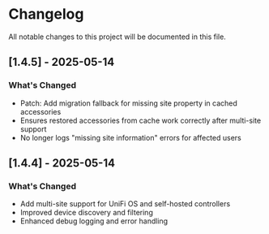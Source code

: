 # Changelog

All notable changes to this project will be documented in this file.

## [1.4.5] - 2025-05-14

### What's Changed
- Patch: Add migration fallback for missing site property in cached accessories
- Ensures restored accessories from cache work correctly after multi-site support
- No longer logs "missing site information" errors for affected users

## [1.4.4] - 2025-05-14

### What's Changed
- Add multi-site support for UniFi OS and self-hosted controllers
- Improved device discovery and filtering
- Enhanced debug logging and error handling

